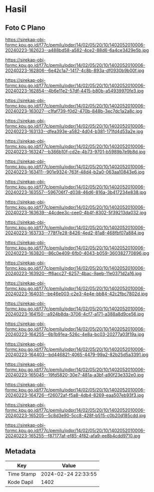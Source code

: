# Hasil

## Foto C Plano

https://sirekap-obj-formc.kpu.go.id/f77c/pemilu/pdpr/14/02/05/20/10/1402052010006-20240223-162623--a488bd58-a582-4ce2-88d6-6a4ce3429e5b.jpg

https://sirekap-obj-formc.kpu.go.id/f77c/pemilu/pdpr/14/02/05/20/10/1402052010006-20240223-162806--6e42c1a7-1417-4c8b-893a-df0930b9b00f.jpg

https://sirekap-obj-formc.kpu.go.id/f77c/pemilu/pdpr/14/02/05/20/10/1402052010006-20240223-162854--4b6e11e2-57df-4415-b80b-a54939970fe3.jpg

https://sirekap-obj-formc.kpu.go.id/f77c/pemilu/pdpr/14/02/05/20/10/1402052010006-20240223-163027--c1faf739-f0d2-470b-848b-3ec7dc1a2a8c.jpg

https://sirekap-obj-formc.kpu.go.id/f77c/pemilu/pdpr/14/02/05/20/10/1402052010006-20240223-163133--dfea393e-a582-4d04-b381-171fd4d53a2e.jpg

https://sirekap-obj-formc.kpu.go.id/f77c/pemilu/pdpr/14/02/05/20/10/1402052010006-20240223-163247--b366b10f-cd2e-4b73-9701-b5989b7e9b8d.jpg

https://sirekap-obj-formc.kpu.go.id/f77c/pemilu/pdpr/14/02/05/20/10/1402052010006-20240223-163411--901e9324-763f-48d4-b2a0-063aa10843e6.jpg

https://sirekap-obj-formc.kpu.go.id/f77c/pemilu/pdpr/14/02/05/20/10/1402052010006-20240223-163557--596706f7-d038-46d6-816a-3b417234e838.jpg

https://sirekap-obj-formc.kpu.go.id/f77c/pemilu/pdpr/14/02/05/20/10/1402052010006-20240223-163639--44cdee3c-cee0-4b4f-8302-5f39213da032.jpg

https://sirekap-obj-formc.kpu.go.id/f77c/pemilu/pdpr/14/02/05/20/10/1402052010006-20240223-163733--778f7e28-8426-4ed2-81a8-468fbf07a884.jpg

https://sirekap-obj-formc.kpu.go.id/f77c/pemilu/pdpr/14/02/05/20/10/1402052010006-20240223-163820--86c0e409-6fb0-4043-b059-360382770896.jpg

https://sirekap-obj-formc.kpu.go.id/f77c/pemilu/pdpr/14/02/05/20/10/1402052010006-20240223-163920--ff6acc27-6257-4bac-9aeb-11e0371d2a16.jpg

https://sirekap-obj-formc.kpu.go.id/f77c/pemilu/pdpr/14/02/05/20/10/1402052010006-20240223-164031--be46e003-c2e3-4e4e-bb84-42c2fbc7802d.jpg

https://sirekap-obj-formc.kpu.go.id/f77c/pemilu/pdpr/14/02/05/20/10/1402052010006-20240223-164150--a924b8da-3706-4cf7-a171-a388a8d9ce56.jpg

https://sirekap-obj-formc.kpu.go.id/f77c/pemilu/pdpr/14/02/05/20/10/1402052010006-20240223-164255--6b1b91ea-526c-4e8a-bc03-20277a03f19a.jpg

https://sirekap-obj-formc.kpu.go.id/f77c/pemilu/pdpr/14/02/05/20/10/1402052010006-20240223-164403--bd446821-4065-4479-99a2-82b25d5a3391.jpg

https://sirekap-obj-formc.kpu.go.id/f77c/pemilu/pdpr/14/02/05/20/10/1402052010006-20240223-165045--19fd5820-30e7-481a-a3bf-a90f23e332e0.jpg

https://sirekap-obj-formc.kpu.go.id/f77c/pemilu/pdpr/14/02/05/20/10/1402052010006-20240223-164726--f26072af-f5a8-4db4-8269-eaa507eb93f3.jpg

https://sirekap-obj-formc.kpu.go.id/f77c/pemilu/pdpr/14/02/05/20/10/1402052010006-20240223-165205--5c8d3e90-5cc8-428f-b515-c0b20d185cdd.jpg

https://sirekap-obj-formc.kpu.go.id/f77c/pemilu/pdpr/14/02/05/20/10/1402052010006-20240223-165255--f87177af-ef85-4f82-afa9-ee8b4cdd9710.jpg


## Metadata

| Key        | Value               |
| ---------- | ------------------- |
| Time Stamp | 2024-02-24 22:33:55 |
| Kode Dapil | 1402                |



